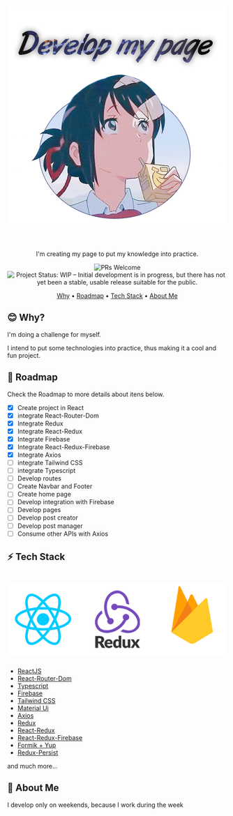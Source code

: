 <h1 align="center">
  <img src="https://raw.githubusercontent.com/TheVinizzz/Develop-my-page/main/src/ui/assets/readme/myPage.png" alt="myPage"/>
  <br><br>
</h1>  

<p align="center">I'm creating my page to put my knowledge into practice.</p>

<p align="center">
    <img src="https://img.shields.io/badge/progress-5%25-brightgreen.svg" alt="PRs Welcome">
    <img src="https://www.repostatus.org/badges/latest/wip.svg" alt="Project Status: WIP – Initial development is in progress, but there has not yet been a stable, usable release suitable for the public." />  
</p>

<p align="center">
  <a href="#blush-why">Why</a> •
  <a href="#dizzy-roadmap">Roadmap</a> •
  <a href="#zap-tech-stack">Tech Stack</a> •
  <a href="#handshake-about-me">About Me</a>
</p>

## :blush: **Why?**

I'm doing a challenge for myself.

I intend to put some technologies into practice, thus making it a cool and fun project.

## :dizzy: **Roadmap**

Check the Roadmap to more details about itens below.

-   [x] Create project in React
-   [x] integrate React-Router-Dom
-   [x] Integrate Redux
-   [x] Integrate React-Redux
-   [x] Integrate Firebase
-   [x] Integrate React-Redux-Firebase
-   [x] Integrate Axios
-   [ ] integrate Tailwind CSS
-   [ ] integrate Typescript
-   [ ] Develop routes
-   [ ] Create Navbar and Footer
-   [ ] Create home page
-   [ ] Develop integration with Firebase
-   [ ] Develop pages
-   [ ] Develop post creator
-   [ ] Develop post manager
-   [ ] Consume other APIs with Axios

## :zap: **Tech Stack**

<h1 align="center">
  <img src="https://raw.githubusercontent.com/TheVinizzz/Develop-my-page/main/src/ui/assets/readme/technologies.png" alt="technologies">
  <br>
</h1>

-   [ReactJS](https://github.com/facebook/react)
-   [React-Router-Dom](https://github.com/ReactTraining/react-router/tree/master/packages/react-router-dom)
-   [Typescript](https://github.com/microsoft/TypeScript)
-   [Firebase](https://github.com/firebase/)
-   [Tailwind CSS](https://github.com/tailwindcss)
-   [Material Ui](https://github.com/mui-org/material-ui)
-   [Axios](https://github.com/axios/axios)
-   [Redux](https://github.com/reduxjs/react-redux)
-   [React-Redux](https://github.com/reduxjs/react-redux)
-   [React-Redux-Firebase](https://github.com/prescottprue/react-redux-firebase)
-   [Formik + Yup](https://jaredpalmer.com/formik/)
-   [Redux-Persist](https://github.com/rt2zz/redux-persist)

and much more...

## :handshake: **About Me**

I develop only on weekends, because I work during the week

